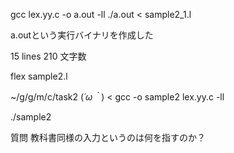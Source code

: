 gcc lex.yy.c -o a.out -ll
./a.out < sample2_1.l


a.outという実行バイナリを作成した


15 lines
210 文字数

flex sample2.l

~/g/g/m/c/task2 (*´ω｀*) < gcc -o sample2 lex.yy.c -ll

./sample2

質問
教科書同様の入力というのは何を指すのか？
